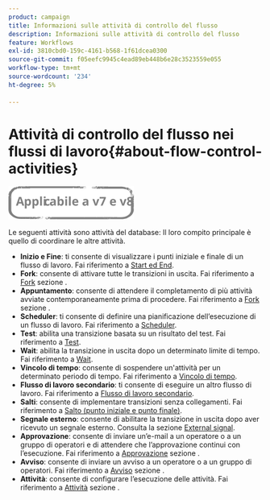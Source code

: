 ```yaml
---
product: campaign
title: Informazioni sulle attività di controllo del flusso
description: Informazioni sulle attività di controllo del flusso
feature: Workflows
exl-id: 3810cbd0-159c-4161-b568-1f61dcea0300
source-git-commit: f05eefc9945c4ead89eb448b6e28c3523559e055
workflow-type: tm+mt
source-wordcount: '234'
ht-degree: 5%

---
```


# Attività di controllo del flusso nei flussi di lavoro{#about-flow-control-activities}

![](../../assets/common.svg)

Le seguenti attività sono attività del database: Il loro compito principale è quello di coordinare le altre attività.

* **Inizio e Fine**: ti consente di visualizzare i punti iniziale e finale di un flusso di lavoro. Fai riferimento a [Start ed End](start-and-end.md).
* **Fork**: consente di attivare tutte le transizioni in uscita. Fai riferimento a [Fork](fork.md) sezione .
* **Appuntamento**: consente di attendere il completamento di più attività avviate contemporaneamente prima di procedere. Fai riferimento a [Fork](fork.md) sezione .
* **Scheduler**: ti consente di definire una pianificazione dell’esecuzione di un flusso di lavoro. Fai riferimento a [Scheduler](scheduler.md).
* **Test**: abilita una transizione basata su un risultato del test. Fai riferimento a [Test](test.md).
* **Wait**: abilita la transizione in uscita dopo un determinato limite di tempo. Fai riferimento a [Wait](wait.md).
* **Vincolo di tempo**: consente di sospendere un&#39;attività per un determinato periodo di tempo. Fai riferimento a [Vincolo di tempo](time-constraint.md).
* **Flusso di lavoro secondario**: ti consente di eseguire un altro flusso di lavoro. Fai riferimento a [Flusso di lavoro secondario](sub-workflow.md).
* **Salti**: consente di implementare transizioni senza collegamenti. Fai riferimento a [Salto (punto iniziale e punto finale)](jump--start-point-and-end-point-.md).
* **Segnale esterno**: consente di abilitare la transizione in uscita dopo aver ricevuto un segnale esterno. Consulta la sezione [External signal](external-signal.md).
* **Approvazione**: consente di inviare un’e-mail a un operatore o a un gruppo di operatori e di attendere che l’approvazione continui con l’esecuzione. Fai riferimento a [Approvazione](approval.md) sezione .
* **Avviso**: consente di inviare un avviso a un operatore o a un gruppo di operatori. Fai riferimento a [Avviso](alert.md) sezione .
* **Attività**: consente di configurare l’esecuzione delle attività. Fai riferimento a [Attività](task.md) sezione .
